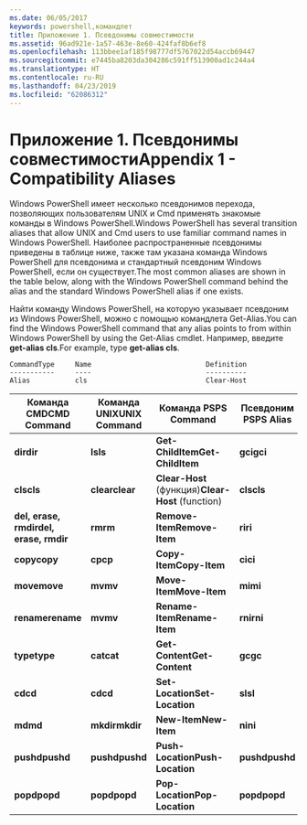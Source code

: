 ```yaml
---
ms.date: 06/05/2017
keywords: powershell,командлет
title: Приложение 1. Псевдонимы совместимости
ms.assetid: 96ad921e-1a57-463e-8e60-424faf8b6ef8
ms.openlocfilehash: 113bbee1af185f98777df5767022d54accb69447
ms.sourcegitcommit: e7445ba8203da304286c591ff513900ad1c244a4
ms.translationtype: HT
ms.contentlocale: ru-RU
ms.lasthandoff: 04/23/2019
ms.locfileid: "62086312"
---
```

# <a name="appendix-1---compatibility-aliases"></a><span data-ttu-id="d1e8e-103">Приложение 1. Псевдонимы совместимости</span><span class="sxs-lookup"><span data-stu-id="d1e8e-103">Appendix 1 - Compatibility Aliases</span></span>

<span data-ttu-id="d1e8e-104">Windows PowerShell имеет несколько псевдонимов перехода, позволяющих пользователям UNIX и Cmd применять знакомые команды в Windows PowerShell.</span><span class="sxs-lookup"><span data-stu-id="d1e8e-104">Windows PowerShell has several transition aliases that allow UNIX and Cmd users to use familiar command names in Windows PowerShell.</span></span> <span data-ttu-id="d1e8e-105">Наиболее распространенные псевдонимы приведены в таблице ниже, также там указана команда Windows PowerShell для псевдонима и стандартный псевдоним Windows PowerShell, если он существует.</span><span class="sxs-lookup"><span data-stu-id="d1e8e-105">The most common aliases are shown in the table below, along with the Windows PowerShell command behind the alias and the standard Windows PowerShell alias if one exists.</span></span>

<span data-ttu-id="d1e8e-106">Найти команду Windows PowerShell, на которую указывает псевдоним из Windows PowerShell, можно с помощью командлета Get-Alias.</span><span class="sxs-lookup"><span data-stu-id="d1e8e-106">You can find the Windows PowerShell command that any alias points to from within Windows PowerShell by using the Get-Alias cmdlet.</span></span> <span data-ttu-id="d1e8e-107">Например, введите **get-alias cls**.</span><span class="sxs-lookup"><span data-stu-id="d1e8e-107">For example, type **get-alias cls**.</span></span>

```
CommandType     Name                            Definition
-----------     ----                            ----------
Alias           cls                             Clear-Host
```

|<span data-ttu-id="d1e8e-108">Команда CMD</span><span class="sxs-lookup"><span data-stu-id="d1e8e-108">CMD Command</span></span>|<span data-ttu-id="d1e8e-109">Команда UNIX</span><span class="sxs-lookup"><span data-stu-id="d1e8e-109">UNIX Command</span></span>|<span data-ttu-id="d1e8e-110">Команда PS</span><span class="sxs-lookup"><span data-stu-id="d1e8e-110">PS Command</span></span>|<span data-ttu-id="d1e8e-111">Псевдоним PS</span><span class="sxs-lookup"><span data-stu-id="d1e8e-111">PS Alias</span></span>|
|---------------|----------------|--------------|------------|
|<span data-ttu-id="d1e8e-112">**dir**</span><span class="sxs-lookup"><span data-stu-id="d1e8e-112">**dir**</span></span>|<span data-ttu-id="d1e8e-113">**ls**</span><span class="sxs-lookup"><span data-stu-id="d1e8e-113">**ls**</span></span>|<span data-ttu-id="d1e8e-114">**Get-ChildItem**</span><span class="sxs-lookup"><span data-stu-id="d1e8e-114">**Get-ChildItem**</span></span>|<span data-ttu-id="d1e8e-115">**gci**</span><span class="sxs-lookup"><span data-stu-id="d1e8e-115">**gci**</span></span>|
|<span data-ttu-id="d1e8e-116">**cls**</span><span class="sxs-lookup"><span data-stu-id="d1e8e-116">**cls**</span></span>|<span data-ttu-id="d1e8e-117">**clear**</span><span class="sxs-lookup"><span data-stu-id="d1e8e-117">**clear**</span></span>|<span data-ttu-id="d1e8e-118">**Clear-Host** (функция)</span><span class="sxs-lookup"><span data-stu-id="d1e8e-118">**Clear-Host** (function)</span></span>|<span data-ttu-id="d1e8e-119">**cls**</span><span class="sxs-lookup"><span data-stu-id="d1e8e-119">**cls**</span></span>|
|<span data-ttu-id="d1e8e-120">**del, erase, rmdir**</span><span class="sxs-lookup"><span data-stu-id="d1e8e-120">**del, erase, rmdir**</span></span>|<span data-ttu-id="d1e8e-121">**rm**</span><span class="sxs-lookup"><span data-stu-id="d1e8e-121">**rm**</span></span>|<span data-ttu-id="d1e8e-122">**Remove-Item**</span><span class="sxs-lookup"><span data-stu-id="d1e8e-122">**Remove-Item**</span></span>|<span data-ttu-id="d1e8e-123">**ri**</span><span class="sxs-lookup"><span data-stu-id="d1e8e-123">**ri**</span></span>|
|<span data-ttu-id="d1e8e-124">**copy**</span><span class="sxs-lookup"><span data-stu-id="d1e8e-124">**copy**</span></span>|<span data-ttu-id="d1e8e-125">**cp**</span><span class="sxs-lookup"><span data-stu-id="d1e8e-125">**cp**</span></span>|<span data-ttu-id="d1e8e-126">**Copy-Item**</span><span class="sxs-lookup"><span data-stu-id="d1e8e-126">**Copy-Item**</span></span>|<span data-ttu-id="d1e8e-127">**ci**</span><span class="sxs-lookup"><span data-stu-id="d1e8e-127">**ci**</span></span>|
|<span data-ttu-id="d1e8e-128">**move**</span><span class="sxs-lookup"><span data-stu-id="d1e8e-128">**move**</span></span>|<span data-ttu-id="d1e8e-129">**mv**</span><span class="sxs-lookup"><span data-stu-id="d1e8e-129">**mv**</span></span>|<span data-ttu-id="d1e8e-130">**Move-Item**</span><span class="sxs-lookup"><span data-stu-id="d1e8e-130">**Move-Item**</span></span>|<span data-ttu-id="d1e8e-131">**mi**</span><span class="sxs-lookup"><span data-stu-id="d1e8e-131">**mi**</span></span>|
|<span data-ttu-id="d1e8e-132">**rename**</span><span class="sxs-lookup"><span data-stu-id="d1e8e-132">**rename**</span></span>|<span data-ttu-id="d1e8e-133">**mv**</span><span class="sxs-lookup"><span data-stu-id="d1e8e-133">**mv**</span></span>|<span data-ttu-id="d1e8e-134">**Rename-Item**</span><span class="sxs-lookup"><span data-stu-id="d1e8e-134">**Rename-Item**</span></span>|<span data-ttu-id="d1e8e-135">**rni**</span><span class="sxs-lookup"><span data-stu-id="d1e8e-135">**rni**</span></span>|
|<span data-ttu-id="d1e8e-136">**type**</span><span class="sxs-lookup"><span data-stu-id="d1e8e-136">**type**</span></span>|<span data-ttu-id="d1e8e-137">**cat**</span><span class="sxs-lookup"><span data-stu-id="d1e8e-137">**cat**</span></span>|<span data-ttu-id="d1e8e-138">**Get-Content**</span><span class="sxs-lookup"><span data-stu-id="d1e8e-138">**Get-Content**</span></span>|<span data-ttu-id="d1e8e-139">**gc**</span><span class="sxs-lookup"><span data-stu-id="d1e8e-139">**gc**</span></span>|
|<span data-ttu-id="d1e8e-140">**cd**</span><span class="sxs-lookup"><span data-stu-id="d1e8e-140">**cd**</span></span>|<span data-ttu-id="d1e8e-141">**cd**</span><span class="sxs-lookup"><span data-stu-id="d1e8e-141">**cd**</span></span>|<span data-ttu-id="d1e8e-142">**Set-Location**</span><span class="sxs-lookup"><span data-stu-id="d1e8e-142">**Set-Location**</span></span>|<span data-ttu-id="d1e8e-143">**sl**</span><span class="sxs-lookup"><span data-stu-id="d1e8e-143">**sl**</span></span>|
|<span data-ttu-id="d1e8e-144">**md**</span><span class="sxs-lookup"><span data-stu-id="d1e8e-144">**md**</span></span>|<span data-ttu-id="d1e8e-145">**mkdir**</span><span class="sxs-lookup"><span data-stu-id="d1e8e-145">**mkdir**</span></span>|<span data-ttu-id="d1e8e-146">**New-Item**</span><span class="sxs-lookup"><span data-stu-id="d1e8e-146">**New-Item**</span></span>|<span data-ttu-id="d1e8e-147">**ni**</span><span class="sxs-lookup"><span data-stu-id="d1e8e-147">**ni**</span></span>|
|<span data-ttu-id="d1e8e-148">**pushd**</span><span class="sxs-lookup"><span data-stu-id="d1e8e-148">**pushd**</span></span>|<span data-ttu-id="d1e8e-149">**pushd**</span><span class="sxs-lookup"><span data-stu-id="d1e8e-149">**pushd**</span></span>|<span data-ttu-id="d1e8e-150">**Push-Location**</span><span class="sxs-lookup"><span data-stu-id="d1e8e-150">**Push-Location**</span></span>|<span data-ttu-id="d1e8e-151">**pushd**</span><span class="sxs-lookup"><span data-stu-id="d1e8e-151">**pushd**</span></span>|
|<span data-ttu-id="d1e8e-152">**popd**</span><span class="sxs-lookup"><span data-stu-id="d1e8e-152">**popd**</span></span>|<span data-ttu-id="d1e8e-153">**popd**</span><span class="sxs-lookup"><span data-stu-id="d1e8e-153">**popd**</span></span>|<span data-ttu-id="d1e8e-154">**Pop-Location**</span><span class="sxs-lookup"><span data-stu-id="d1e8e-154">**Pop-Location**</span></span>|<span data-ttu-id="d1e8e-155">**popd**</span><span class="sxs-lookup"><span data-stu-id="d1e8e-155">**popd**</span></span>|